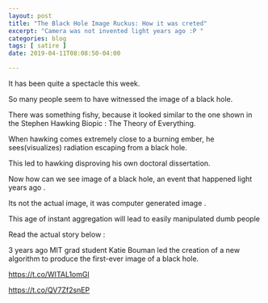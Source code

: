 ```yaml
---
layout: post
title: "The Black Hole Image Ruckus: How it was creted"
excerpt: "Camera was not invented light years ago :P "
categories: blog
tags: [ satire ]
date: 2019-04-11T08:08:50-04:00

---
```


It has been quite a spectacle this week.

So many people seem to have witnessed the image of a black hole.

There was something fishy, because it looked similar to the one shown in the Stephen Hawking Biopic : The Theory of Everything.

When hawking comes extremely close to a burning ember, he sees(visualizes) radiation escaping from a black hole.

This led to hawking disproving his own doctoral dissertation.

Now how can we see image of a black hole, an event that happened light years ago .

Its not the actual image, it was computer generated image .

This age of instant aggregation will lead to easily manipulated dumb people

Read the actual story below :

3 years ago MIT grad student Katie Bouman led the creation of a new algorithm to produce the first-ever image of a black hole.

https://t.co/WITAL1omGl

https://t.co/QV7Zf2snEP
